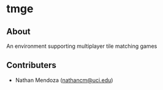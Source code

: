 # tmge

## About

An environment supporting multiplayer tile matching games

## Contributers

- Nathan Mendoza (nathancm@uci.edu)
